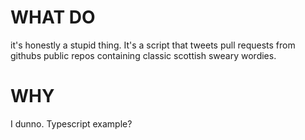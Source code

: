 # WHAT DO

it's honestly a stupid thing. It's a script that tweets pull requests from githubs public repos containing classic scottish sweary wordies. 

# WHY

I dunno. Typescript example? 